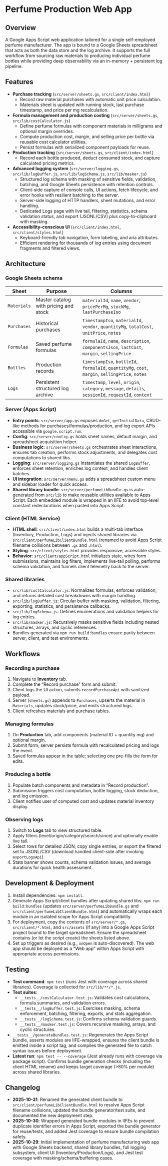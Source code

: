 # Perfume Production Web App

## Overview
A Google Apps Script web application tailored for a single self-employed perfume manufacturer. The app is bound to a Google Sheets spreadsheet that acts as both the data store and the log archive. It supports the full workflow from sourcing raw materials to producing individual perfume bottles while providing deep observability via an in-memory + persistent log pipeline.

## Features
- **Purchase tracking** (`src/server/sheets.gs`, `src/client/index.html`)
  - Record raw material purchases with automatic unit price calculation.
  - Materials sheet is updated with running stock, last purchase timestamp, and price per mg recalculation.
- **Formula management and production costing** (`src/server/sheets.gs`, `src/lib/costCalculator.js`)
  - Define perfume formulas with component materials in milligrams and optional margin overrides.
  - Compute production cost, margin, and selling price per bottle via reusable cost calculator utilities.
  - Persist formulas with serialized component payloads for reuse.
- **Production tracking** (`src/server/sheets.gs`, `src/client/index.html`)
  - Record each bottle produced, deduct consumed stock, and capture calculated pricing metrics.
- **Advanced logging system** (`src/server/logging.gs`, `src/lib/logBuffer.js`, `src/lib/logSchema.js`, `src/lib/masker.js`)
  - Structured log schema with masking of sensitive fields, validation, batching, and Google Sheets persistence with retention controls.
  - Client-side capture of console calls, UI actions, fetch lifecycle, and error hooks with resilient batching to the server.
  - Server-side logging of HTTP handlers, sheet mutations, and error handling.
  - Dedicated Logs page with live tail, filtering, statistics, schema validation status, and export (JSONL/CSV) plus copy-to-clipboard with masking.
- **Accessibility-conscious UI** (`src/client/index.html`, `src/client/styles.html`)
  - Keyboard-friendly tab navigation, form labeling, and aria attributes.
  - Efficient rendering for thousands of log entries using document fragments and filtered views.

## Architecture
### Google Sheets schema
| Sheet | Purpose | Columns |
|-------|---------|---------|
| `Materials` | Master catalog with pricing and stock | `materialId`, `name`, `vendor`, `pricePerMg`, `stockMg`, `lastPurchaseIso` |
| `Purchases` | Historical purchases | `timestampIso`, `materialId`, `vendor`, `quantityMg`, `totalCost`, `unitPrice`, `notes` |
| `Formulas` | Saved perfume formulas | `formulaId`, `name`, `description`, `componentsJson`, `lastCost`, `margin`, `sellingPrice` |
| `Bottles` | Production records | `timestampIso`, `bottleId`, `formulaId`, `quantityMg`, `cost`, `margin`, `sellingPrice`, `notes` |
| `Logs` | Persistent structured log archive | `timestamp`, `level`, `origin`, `category`, `message`, `details`, `sessionId`, `requestId`, `context` |

### Server (Apps Script)
- **Entry points**: `src/server/app.gs` exposes `doGet`, `getInitialData`, CRUD-like methods for purchases/formulas/production, and log export APIs accessible via `google.script.run`.
- **Config**: `src/server/config.gs` holds sheet names, default margin, and spreadsheet acquisition helper.
- **Business logic**: `src/server/sheets.gs` orchestrates sheet interactions, ensures tab creation, performs stock adjustments, and delegates cost computations to shared libs.
- **Logging**: `src/server/logging.gs` instantiates the shared `LogBuffer`, enforces sheet retention, enriches log context, and handles client batches.
- **UI integration**: `src/server/menu.gs` adds a spreadsheet custom menu and sidebar loader for quick access.
- **Shared library bundle**: `src/server/perfumeLibBundle.gs` is auto-generated from `src/lib` to make reusable utilities available to Apps Script. Each embedded module is wrapped in an IIFE to avoid top-level constant redeclarations when pasted into Apps Script.

### Client (HTML Service)
- **HTML shell**: `src/client/index.html` builds a multi-tab interface (Inventory, Production, Logs) and injects shared libraries via `src/client/perfumeLibClientBundle.html` (renamed to avoid Apps Script filename collisions between `.gs` and `.html`).
- **Styling**: `src/client/styles.html` provides responsive, accessible styles.
- **Behavior**: `src/client/appScript.html` initializes state, wires form submissions, maintains log filters, implements live-tail polling, performs schema validation, and funnels client telemetry back to the server.

### Shared libraries
- `src/lib/costCalculator.js`: Normalizes formulas, enforces validation, and returns detailed cost breakdowns with margin handling.
- `src/lib/logBuffer.js`: Circular buffer with masking, validation, filtering, exporting, statistics, and persistence callbacks.
- `src/lib/logSchema.js`: Defines enumerations and validation helpers for log entries.
- `src/lib/masker.js`: Recursively masks sensitive fields including nested structures, arrays, and cyclic references.
- Bundles generated via `npm run build:bundles` ensure parity between server, client, and test environments.

## Workflows
### Recording a purchase
1. Navigate to **Inventory** tab.
2. Complete the “Record purchase” form and submit.
3. Client logs the UI action, submits `recordPurchaseApi` with sanitized payload.
4. Server (`sheets.gs`) appends to `Purchases`, upserts the material in `Materials`, updates stock/price, and emits structured logs.
5. Client refreshes materials and purchase tables.

### Managing formulas
1. On **Production** tab, add components (material ID + quantity mg) and optional margin.
2. Submit form; server persists formula with recalculated pricing and logs the event.
3. Saved formulas appear in the table; selecting one pre-fills the form for edits.

### Producing a bottle
1. Populate batch components and metadata in “Record production”.
2. Submission triggers cost computation, bottle logging, stock deduction, and log emission.
3. Client notifies user of computed cost and updates material inventory display.

### Observing logs
1. Switch to **Logs** tab to view structured table.
2. Apply filters (level/origin/category/search/since) and optionally enable live tail.
3. Select rows for detailed JSON, copy single entries, or export the filtered set to JSONL/CSV (download handled client-side after invoking `exportLogsApi`).
4. Stats banner shows counts, schema validation issues, and average durations for quick health assessment.

## Development & Deployment
1. Install dependencies: `npm install`.
2. Generate Apps Script/client bundles after updating shared libs: `npm run build:bundles` (updates `src/server/perfumeLibBundle.gs` and `src/client/perfumeLibClientBundle.html`) and automatically wraps each module in an isolated scope for Apps Script compatibility.
3. For deployment, copy the contents of `src/server/*.gs`, `src/client/*.html`, and `src/assets` (if any) into a Google Apps Script project bound to the target spreadsheet. Ensure the spreadsheet contains (or let the script create) the sheets listed above.
4. Set up triggers as desired (e.g., `onOpen` is auto-discovered). The web app should be deployed as a “Web app” within Apps Script with appropriate access permissions.

## Testing
- **Test command**: `npm test` (runs Jest with coverage across shared libraries). Coverage is collected for `src/lib/**/*.js`.
- **Test suites**:
  - `__tests__/costCalculator.test.js`: Validates cost calculations, formula summaries, and validation errors.
  - `__tests__/logBuffer.test.js`: Exercises masking, schema enforcement, batching, filtering, exports, and stats aggregation.
  - `__tests__/logSchema.test.js`: Confirms schema validation guards.
  - `__tests__/masker.test.js`: Covers recursive masking, arrays, and cyclic structures.
- `__tests__/generateBundles.test.js`: Regenerates the Apps Script bundle, asserts modules are IIFE-wrapped, ensures the client bundle is emitted inside a script tag, and compiles the generated file to catch syntax issues before deployment.
- **Latest run**: `npm test -- --coverage` (Jest already runs with coverage via package script). Confirms bundle generation checks (including the client HTML rename) and keeps target coverage (>80% per module) across shared libraries.

## Changelog
- **2025-10-31**: Renamed the generated client bundle to `src/client/perfumeLibClientBundle.html` to resolve Apps Script filename collisions, updated the bundle generator/test suite, and documented the new deployment step.
- **2025-10-30**: Wrapped generated bundle modules in IIFEs to prevent duplicate identifier errors in Apps Script, exported the bundle generator for reuse/tests, and added Jest coverage to ensure bundle compilation safety.
- **2025-10-29**: Initial implementation of perfume manufacturing web app with Google Sheets backend, shared library bundles, full logging subsystem, client UI (Inventory/Production/Logs), and Jest test coverage with masking/schema/buffering cases.
